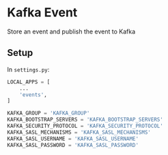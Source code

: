 # Kafka Event

Store an event and publish the event to Kafka

## Setup

In `settings.py`:

```python
LOCAL_APPS = [
    ...
    'events',
]

KAFKA_GROUP = 'KAFKA_GROUP'
KAFKA_BOOTSTRAP_SERVERS = 'KAFKA_BOOTSTRAP_SERVERS'
KAFKA_SECURITY_PROTOCOL = 'KAFKA_SECURITY_PROTOCOL'
KAFKA_SASL_MECHANISMS = 'KAFKA_SASL_MECHANISMS'
KAFKA_SASL_USERNAME = 'KAFKA_SASL_USERNAME'
KAFKA_SASL_PASSWORD = 'KAFKA_SASL_PASSWORD'
```
